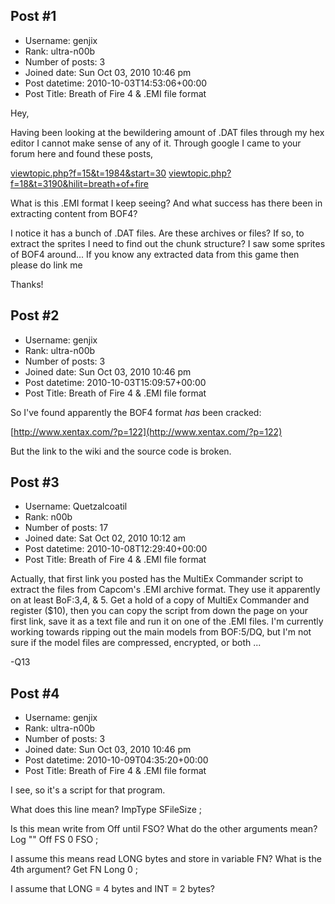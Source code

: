 ## Post #1
- Username: genjix
- Rank: ultra-n00b
- Number of posts: 3
- Joined date: Sun Oct 03, 2010 10:46 pm
- Post datetime: 2010-10-03T14:53:06+00:00
- Post Title: Breath of Fire 4 & .EMI file format

Hey,

Having been looking at the bewildering amount of .DAT files through my hex editor I cannot make sense of any of it. Through google I came to your forum here and found these posts,

[viewtopic.php?f=15&t=1984&start=30](http://forum.xentax.com/viewtopic.php?f=15&t=1984&start=30)
[viewtopic.php?f=18&t=3190&hilit=breath+of+fire](http://forum.xentax.com/viewtopic.php?f=18&t=3190&hilit=breath+of+fire)

What is this .EMI format I keep seeing? And what success has there been in extracting content from BOF4?

I notice it has a bunch of .DAT files. Are these archives or files? If so, to extract the sprites I need to find out the chunk structure? I saw some sprites of BOF4 around... If you know any extracted data from this game then please do link me 

Thanks!
## Post #2
- Username: genjix
- Rank: ultra-n00b
- Number of posts: 3
- Joined date: Sun Oct 03, 2010 10:46 pm
- Post datetime: 2010-10-03T15:09:57+00:00
- Post Title: Breath of Fire 4 & .EMI file format

So I've found apparently the BOF4 format *has* been cracked:

[http://www.xentax.com/?p=122](http://www.xentax.com/?p=122)

But the link to the wiki and the source code is broken.
## Post #3
- Username: Quetzalcoatil
- Rank: n00b
- Number of posts: 17
- Joined date: Sat Oct 02, 2010 10:12 am
- Post datetime: 2010-10-08T12:29:40+00:00
- Post Title: Breath of Fire 4 & .EMI file format

Actually, that first link you posted has the MultiEx Commander script to extract the files from Capcom's .EMI archive format.  They use it apparently on at least BoF:3,4, & 5.  Get a hold of a copy of MultiEx Commander and register ($10), then you can copy the script from down the page on your first link, save it as a text file and run it on one of the .EMI files.  I'm currently working towards ripping out the main models from BOF:5/DQ, but I'm not sure if the model files are compressed, encrypted, or both ... <sigh>

-Q13
## Post #4
- Username: genjix
- Rank: ultra-n00b
- Number of posts: 3
- Joined date: Sun Oct 03, 2010 10:46 pm
- Post datetime: 2010-10-09T04:35:20+00:00
- Post Title: Breath of Fire 4 & .EMI file format

I see, so it's a script for that program.

What does this line mean?
ImpType SFileSize ;

Is this mean write from Off until FSO? What do the other arguments mean?
Log "" Off FS 0 FSO ;

I assume this means read LONG bytes and store in variable FN? What is the 4th argument?
Get FN Long 0 ;

I assume that LONG = 4 bytes and INT = 2 bytes?
